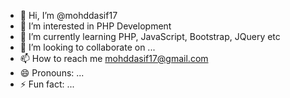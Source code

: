 - 👋 Hi, I’m @mohddasif17
- 👀 I’m interested in PHP Development
- 🌱 I’m currently learning PHP, JavaScript, Bootstrap, JQuery etc
- 💞️ I’m looking to collaborate on ...
- 📫 How to reach me mohddasif17@gmail.com
- 😄 Pronouns: ...
- ⚡ Fun fact: ...

<!---
mohddasif17/mohddasif17 is a ✨ special ✨ repository because its `README.md` (this file) appears on your GitHub profile.
You can click the Preview link to take a look at your changes.
--->
